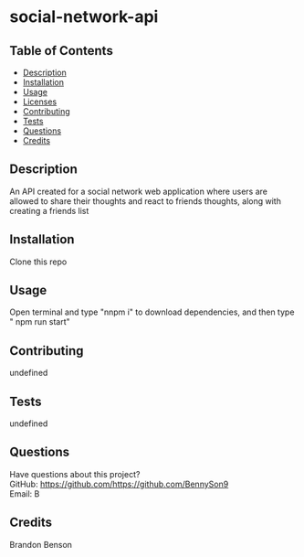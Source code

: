 # social-network-api

## Table of Contents

- [Description](#description)
- [Installation](#installation)
- [Usage](#usage)
- [Licenses](#licenses)
- [Contributing](#contributing)
- [Tests](#tests)
- [Questions](#questions)
- [Credits](#credits)

## Description

An API created for a social network web application where users are allowed to share their thoughts and react to friends thoughts, along with creating a friends list

## Installation

Clone this repo

## Usage

Open terminal and type "nnpm i" to download dependencies, and then type " npm run start"

## Contributing

undefined

## Tests

undefined

## Questions

Have questions about this project?  
 GitHub: https://github.com/https://github.com/BennySon9  
 Email: B

## Credits

Brandon Benson
